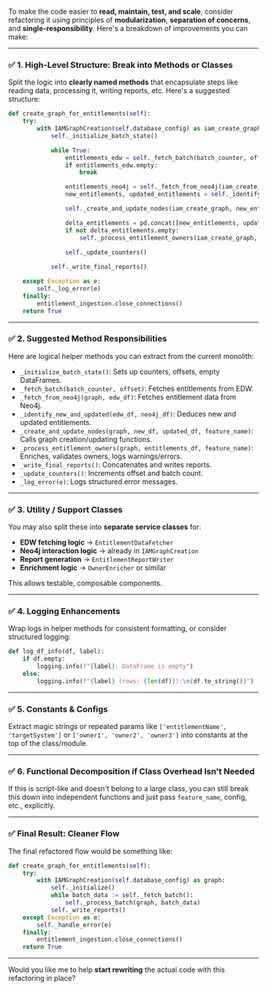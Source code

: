 To make the code easier to **read, maintain, test, and scale**, consider refactoring it using principles of **modularization**, **separation of concerns**, and **single-responsibility**. Here's a breakdown of improvements you can make:

---

### ✅ **1. High-Level Structure: Break into Methods or Classes**

Split the logic into **clearly named methods** that encapsulate steps like reading data, processing it, writing reports, etc. Here's a suggested structure:

```python
def create_graph_for_entitlements(self):
    try:
        with IAMGraphCreation(self.database_config) as iam_create_graph:
            self._initialize_batch_state()

            while True:
                entitlements_edw = self._fetch_batch(batch_counter, offset)
                if entitlements_edw.empty:
                    break

                entitlements_neo4j = self._fetch_from_neo4j(iam_create_graph, entitlements_edw)
                new_entitlements, updated_entitlements = self._identify_new_and_updated(entitlements_edw, entitlements_neo4j)

                self._create_and_update_nodes(iam_create_graph, new_entitlements, updated_entitlements, feature_name)

                delta_entitlements = pd.concat([new_entitlements, updated_entitlements])
                if not delta_entitlements.empty:
                    self._process_entitlement_owners(iam_create_graph, delta_entitlements, feature_name)

                self._update_counters()
            
            self._write_final_reports()

    except Exception as e:
        self._log_error(e)
    finally:
        entitlement_ingestion.close_connections()
    return True
```

---

### ✅ **2. Suggested Method Responsibilities**

Here are logical helper methods you can extract from the current monolith:

* `_initialize_batch_state()`: Sets up counters, offsets, empty DataFrames.
* `_fetch_batch(batch_counter, offset)`: Fetches entitlements from EDW.
* `_fetch_from_neo4j(graph, edw_df)`: Fetches entitlement data from Neo4j.
* `_identify_new_and_updated(edw_df, neo4j_df)`: Deduces new and updated entitlements.
* `_create_and_update_nodes(graph, new_df, updated_df, feature_name)`: Calls graph creation/updating functions.
* `_process_entitlement_owners(graph, entitlements_df, feature_name)`: Enriches, validates owners, logs warnings/errors.
* `_write_final_reports()`: Concatenates and writes reports.
* `_update_counters()`: Increments offset and batch count.
* `_log_error(e)`: Logs structured error messages.

---

### ✅ **3. Utility / Support Classes**

You may also split these into **separate service classes** for:

* **EDW fetching logic** → `EntitlementDataFetcher`
* **Neo4j interaction logic** → already in `IAMGraphCreation`
* **Report generation** → `EntitlementReportWriter`
* **Enrichment logic** → `OwnerEnricher` or similar

This allows testable, composable components.

---

### ✅ **4. Logging Enhancements**

Wrap logs in helper methods for consistent formatting, or consider structured logging:

```python
def log_df_info(df, label):
    if df.empty:
        logging.info(f"{label}: DataFrame is empty")
    else:
        logging.info(f"{label} (rows: {len(df)}):\n{df.to_string()}")
```

---

### ✅ **5. Constants & Configs**

Extract magic strings or repeated params like `['entitlementName', 'targetSystem']` or `['owner1', 'owner2', 'owner3']` into constants at the top of the class/module.

---

### ✅ **6. Functional Decomposition if Class Overhead Isn't Needed**

If this is script-like and doesn't belong to a large class, you can still break this down into independent functions and just pass `feature_name`, config, etc., explicitly.

---

### ✅ Final Result: Cleaner Flow

The final refactored flow would be something like:

```python
def create_graph_for_entitlements(self):
    try:
        with IAMGraphCreation(self.database_config) as graph:
            self._initialize()
            while batch_data := self._fetch_batch():
                self._process_batch(graph, batch_data)
            self._write_reports()
    except Exception as e:
        self._handle_error(e)
    finally:
        entitlement_ingestion.close_connections()
    return True
```

---

Would you like me to help **start rewriting** the actual code with this refactoring in place?
